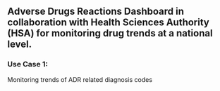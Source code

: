 ## Adverse Drugs Reactions Dashboard in collaboration with Health Sciences Authority (HSA) for monitoring drug trends at a national level.

### Use Case 1:
Monitoring trends of ADR related diagnosis codes

